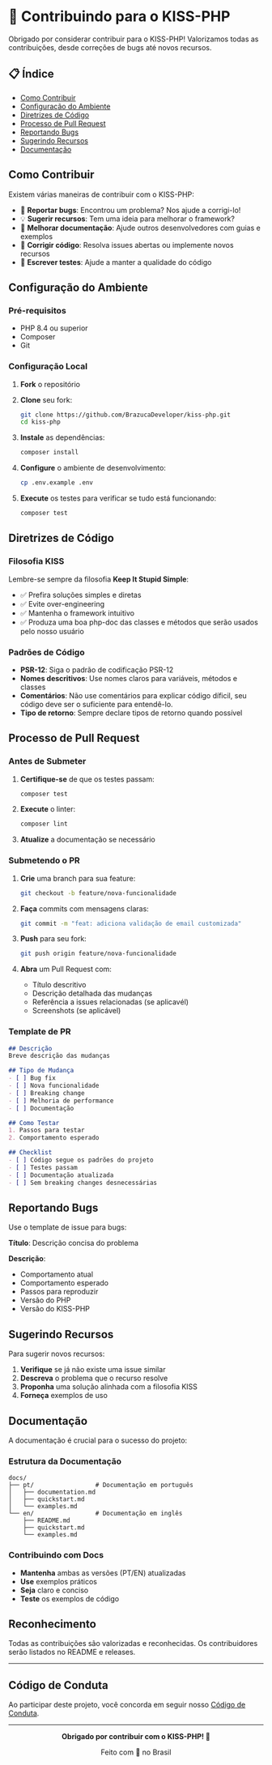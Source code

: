# 🤝 Contribuindo para o KISS-PHP

Obrigado por considerar contribuir para o KISS-PHP! Valorizamos todas as contribuições, desde correções de bugs até novos recursos.

## 📋 Índice

- [Como Contribuir](#como-contribuir)
- [Configuração do Ambiente](#configuração-do-ambiente)
- [Diretrizes de Código](#diretrizes-de-código)
- [Processo de Pull Request](#processo-de-pull-request)
- [Reportando Bugs](#reportando-bugs)
- [Sugerindo Recursos](#sugerindo-recursos)
- [Documentação](#documentação)

## Como Contribuir

Existem várias maneiras de contribuir com o KISS-PHP:

- 🐛 **Reportar bugs**: Encontrou um problema? Nos ajude a corrigi-lo!
- 💡 **Sugerir recursos**: Tem uma ideia para melhorar o framework?
- 📖 **Melhorar documentação**: Ajude outros desenvolvedores com guias e exemplos
- 🔧 **Corrigir código**: Resolva issues abertas ou implemente novos recursos
- 🧪 **Escrever testes**: Ajude a manter a qualidade do código

## Configuração do Ambiente

### Pré-requisitos

- PHP 8.4 ou superior
- Composer
- Git

### Configuração Local

1. **Fork** o repositório
2. **Clone** seu fork:
   ```bash
   git clone https://github.com/BrazucaDeveloper/kiss-php.git
   cd kiss-php
   ```

3. **Instale** as dependências:
   ```bash
   composer install
   ```

4. **Configure** o ambiente de desenvolvimento:
   ```bash
   cp .env.example .env
   ```

5. **Execute** os testes para verificar se tudo está funcionando:
   ```bash
   composer test
   ```

## Diretrizes de Código

### Filosofia KISS

Lembre-se sempre da filosofia **Keep It Stupid Simple**:

- ✅ Prefira soluções simples e diretas
- ✅ Evite over-engineering
- ✅ Mantenha o framework intuitivo
- ✅ Produza uma boa php-doc das classes e métodos que serão usados pelo nosso usuário

### Padrões de Código

- **PSR-12**: Siga o padrão de codificação PSR-12
- **Nomes descritivos**: Use nomes claros para variáveis, métodos e classes
- **Comentários**: Não use comentários para explicar código díficil, seu código deve ser o suficiente para entendê-lo.
- **Tipo de retorno**: Sempre declare tipos de retorno quando possível

## Processo de Pull Request

### Antes de Submeter

1. **Certifique-se** de que os testes passam:
   ```bash
   composer test
   ```

2. **Execute** o linter:
   ```bash
   composer lint
   ```

3. **Atualize** a documentação se necessário

### Submetendo o PR

1. **Crie** uma branch para sua feature:
   ```bash
   git checkout -b feature/nova-funcionalidade
   ```

2. **Faça** commits com mensagens claras:
   ```bash
   git commit -m "feat: adiciona validação de email customizada"
   ```

3. **Push** para seu fork:
   ```bash
   git push origin feature/nova-funcionalidade
   ```

4. **Abra** um Pull Request com:
   - Título descritivo
   - Descrição detalhada das mudanças
   - Referência a issues relacionadas (se aplicavél)
   - Screenshots (se aplicável)

### Template de PR

```markdown
## Descrição
Breve descrição das mudanças

## Tipo de Mudança
- [ ] Bug fix
- [ ] Nova funcionalidade
- [ ] Breaking change
- [ ] Melhoria de performance
- [ ] Documentação

## Como Testar
1. Passos para testar
2. Comportamento esperado

## Checklist
- [ ] Código segue os padrões do projeto
- [ ] Testes passam
- [ ] Documentação atualizada
- [ ] Sem breaking changes desnecessárias
```

## Reportando Bugs

Use o template de issue para bugs:

**Título**: Descrição concisa do problema

**Descrição**:
- Comportamento atual
- Comportamento esperado
- Passos para reproduzir
- Versão do PHP
- Versão do KISS-PHP

## Sugerindo Recursos

Para sugerir novos recursos:

1. **Verifique** se já não existe uma issue similar
2. **Descreva** o problema que o recurso resolve
3. **Proponha** uma solução alinhada com a filosofia KISS
4. **Forneça** exemplos de uso

## Documentação

A documentação é crucial para o sucesso do projeto:

### Estrutura da Documentação

```
docs/
├── pt/                 # Documentação em português
│   ├── documentation.md
│   ├── quickstart.md
│   └── examples.md
└── en/                 # Documentação em inglês
    ├── README.md
    ├── quickstart.md
    └── examples.md
```

### Contribuindo com Docs

- **Mantenha** ambas as versões (PT/EN) atualizadas
- **Use** exemplos práticos
- **Seja** claro e conciso
- **Teste** os exemplos de código

## Reconhecimento

Todas as contribuições são valorizadas e reconhecidas. Os contribuidores serão listados no README e releases.

---

## Código de Conduta

Ao participar deste projeto, você concorda em seguir nosso [Código de Conduta](CODE_OF_CONDUCT.md).

---

<div align="center">
  <strong>Obrigado por contribuir com o KISS-PHP! 💜</strong>
  
  Feito com 💜 no Brasil
</div>